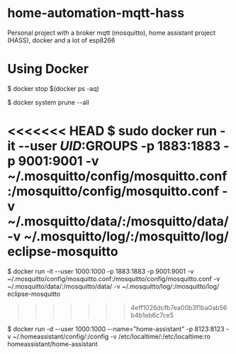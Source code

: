 # home-automation-mqtt-hass
Personal project with a broker mqtt (mosquitto), home assistant project (HASS), docker and a lot of esp8266

# Using Docker

$ docker stop $(docker ps -aq)

$ docker system prune --all

<<<<<<< HEAD
$ sudo docker run -it --user $UID:$GROUPS -p 1883:1883 -p 9001:9001 -v ~/.mosquitto/config/mosquitto.conf:/mosquitto/config/mosquitto.conf -v ~/.mosquitto/data/:/mosquitto/data/ -v ~/.mosquitto/log/:/mosquitto/log/ eclipse-mosquitto
=======
$ docker run -it --user 1000:1000 -p 1883:1883 -p 9001:9001 -v ~/.mosquitto/config/mosquitto.conf:/mosquitto/config/mosquitto.conf -v ~/.mosquitto/data/:/mosquitto/data/ -v ~/.mosquitto/log/:/mosquitto/log/ eclipse-mosquitto
>>>>>>> 4eff1026dcfb7ea00b3f1ba0ab56b4b1eb6c7ce5

$ docker run -d --user 1000:1000 --name="home-assistant" -p 8123:8123  -v ~/.homeassistant/config/:/config -v /etc/localtime/:/etc/localtime:ro homeassistant/home-assistant

